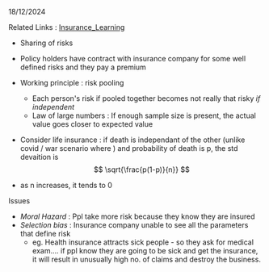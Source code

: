 18/12/2024

Related Links : 
[Insurance_Learning](../Learning%20sectors_businesses/Insurance_Learning.md)  

* Sharing of risks
* Policy holders have contract with insurance company for some well defined risks and they pay a premium 
* Working principle : risk pooling 
	* Each person's risk if pooled together becomes not really that risky *if independent* 
	* Law of large numbers : If enough sample size is present, the actual value goes closer to expected value 

* Consider life insurance : if death is independant of the other (unlike covid / war scenario where ) and probability of death is p, the std devaition is 
$$
\sqrt{\frac{p(1-p)}{n}}
$$
* as n increases, it tends to 0

Issues
* *Moral Hazard* : Ppl take more risk because they know they are insured
* *Selection bias* : Insurance company unable to see all the parameters that define risk
	* eg. Health insurance attracts sick people - so they ask for medical exam.... if ppl know they are going to be sick and get the insurance, it will result in unusually high no. of claims and destroy the business.  


 